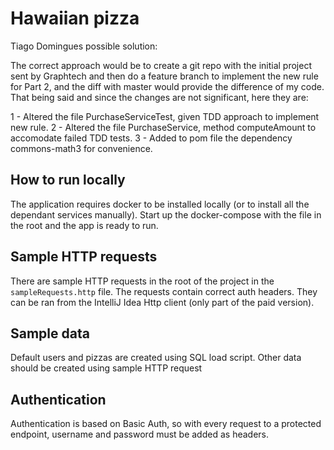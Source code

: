 # Hawaiian pizza

Tiago Domingues possible solution:

The correct approach would be to create a git repo with the initial project sent by Graphtech and then do a feature branch to implement the new rule for Part 2, and the diff with master would provide the difference of my code.
That being said and since the changes are not significant, here they are: 

1 - Altered the file PurchaseServiceTest, given TDD approach to implement new rule.
2 - Altered the file PurchaseService, method computeAmount to accomodate failed TDD tests.
3 - Added to pom file the dependency commons-math3 for convenience.

## How to run locally
The application requires docker to be installed locally (or to install all the dependant services manually). Start up the docker-compose with the file in the root and the app is ready to run.
 
## Sample HTTP requests
There are sample HTTP requests in the root of the project in the `sampleRequests.http` file. The requests contain correct auth headers. They can be ran from the IntelliJ Idea Http client (only part of the paid version).

## Sample data
Default users and pizzas are created using SQL load script. Other data should be created using sample HTTP request

## Authentication
Authentication is based on Basic Auth, so with every request to a protected endpoint, username and password must be added as headers.
